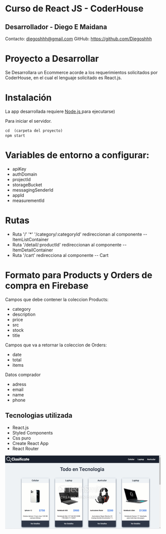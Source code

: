 # Curso de React JS - CoderHouse


## Desarrollador - Diego E Maidana 

Contacto: diegoshhh@gmail.com
GitHub: https://github.com/Diegoshhh

# Proyecto a Desarrollar

Se Desarrollara un Ecommerce acorde a los requerimientos solicitados por CoderHouse, en el cual 
el lenguaje solicitado es React.js. 

# Instalación
La app desarrollada requiere [ Node.js ](https://nodejs.org/) para ejecutarse)

Para iniciar el servidor.

```
cd  (carpeta del proyecto) 
npm start
```

# Variables de entorno a configurar:
* apiKey
* authDomain
* projectId
* storageBucket
* messagingSenderId
* appId
* measurementId

# Rutas

- Ruta '/'    '*'   '/category/:categoryId' redireccionan al componente -- ItemListContainer
- Ruta '/detail/:productId' redireccionan al componente -- ItemDetailContainer
- Ruta '/cart' redirecciona al componente -- Cart

# Formato para Products y Orders de compra en Firebase
Campos que debe contener la coleccion Products:
* category
* description
* price
* src
* stock
* title

Campos que va a retornar la coleccion de Orders:
* date
* total
* items

Datos comprador
* adress
* email
* name
* phone

## Tecnologias utilizada

* React.js
* Styled Components
* Css puro
* Create React App
* React Router

![Alt Text](ProyectoCoder.gif)